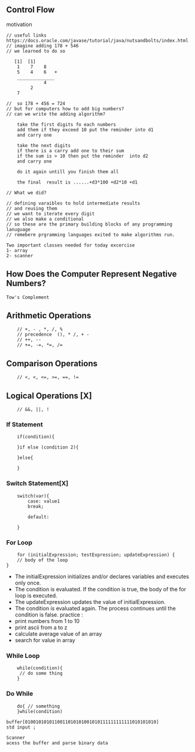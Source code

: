 

## Control Flow
motivation
```
// useful links https://docs.oracle.com/javase/tutorial/java/nutsandbolts/index.html
// imagine adding 178 + 546
// we learned to do so

   [1]  [1]       
    1    7    8
    5    4    6   +
    ______________
              4
         2
    7 
    
//  so 178 + 456 = 724
// but for computers how to add big numbers?
// can we write the adding algorithm?

    take the first digits fo each numbers 
    add them if they exceed 10 put the reminder into d1
    and carry one
    
    take the next digits
    if there is a carry add one to their sum
    if the sum is > 10 then put the reminder  into d2
    and carry one
    
    do it again untill you finish them all
    
    the final  result is ......+d3*100 +d2*10 +d1

// What we did?

// defining varaibles to hold intermediate results
// and reusing them 
// we want to iterate every digit
// we also make a conditional 
// so these are the primary building blocks of any programming lanuguage
// remebere prgramming languages exited to make algorithms run.

Two important classes needed for today excercise
1- array
2- scanner
```
## How Does the Computer Represent Negative Numbers?
    Tow's Complement

## Arithmetic Operations
```
    // +, - , *, /, %
    // precedence  (), * /, + -
    // ++, --
    // +=, -=, *=, /=
```
## Comparison Operations
```
    // <, <, <=, >=, ==, !=
```
## Logical Operations [X]
```
    // &&, ||, ! 
```
### If Statement
```
    if(condition){
    
    }if else (condition 2){
    
    }else{
    
    }
```

### Switch Statement[X]
```
    switch(var){
        case: value1
        break;
        
        default:
        
    }
```

### For Loop
```
    for (initialExpression; testExpression; updateExpression) {
    // body of the loop
}
```
- The initialExpression initializes and/or declares variables and executes only once.
- The condition is evaluated. If the condition is true, the body of the for loop is executed.
- The updateExpression updates the value of initialExpression.
- The condition is evaluated again. The process continues until the condition is false.
practice :
- print numbers from 1 to 10
- print ascii from a to z
- calculate average value of an array
-  search for value in array
### While Loop
```
    while(condition){
     // do some thing
    }
```

### Do While
```
    do{ // something
    }while(condition)
```

```
buffer[0100101010110011010101001010111111111111010101010]
std input ;

Scanner 
acess the buffer and parse binary data
```